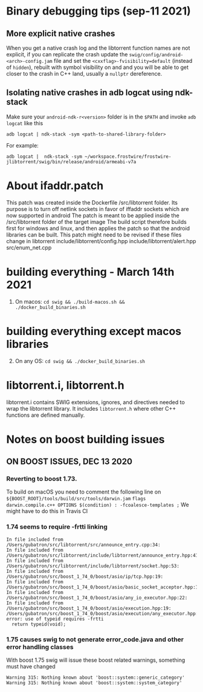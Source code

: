 # Binary debugging tips (sep-11 2021)

## More explicit native crashes
When you get a native crash log and the libtorrent function names are not explicit, if you can replicate the crash
update the `swig/config/android-<arch>-config.jam` file and set the `<cxxflag>-fvisibility=default` (instead of `hidden`),
rebuilt with symbol visibility on and and you will be able to get closer to the crash in C++ land, usually a `nullptr` dereference.

## Isolating native crashes in adb logcat using ndk-stack

Make sure your `android-ndk-r<version>` folder is in the `$PATH` and invoke `adb logcat` like this

`adb logcat | ndk-stack -sym <path-to-shared-library-folder>`

For example:

`adb logcat |  ndk-stack -sym ~/workspace.frostwire/frostwire-jlibtorrent/swig/bin/release/android/armeabi-v7a`

# About ifaddr.patch
This patch was created inside the Dockerfile /src/libtorrent folder.
Its purpose is to turn off netlink sockets in favor of iffaddr sockets which are now supported in android
The patch is meant to be applied inside the /src/libtorrent folder of the target image
The build script therefore builds first for windows and linux, and then applies the patch so that
the android libraries can be built. This patch might need to be revised if these files change in libtorrent
include/libtorrent/config.hpp
include/libtorrent/alert.hpp
src/enum_net.cpp

# building everything - March 14th 2021
1. On macos: `cd swig && ./build-macos.sh && ./docker_build_binaries.sh`

# building everything except macos libraries
2. On any OS: `cd swig && ./docker_build_binaries.sh`

# libtorrent.i, libtorrent.h

libtorrent.i contains SWIG extensions, ignores, and directives needed to wrap the libtorrent library.
It includes `libtorrent.h` where other C++ functions are defined manually.

# Notes on boost building issues

## ON BOOST ISSUES, DEC 13 2020

### Reverting to boost 1.73.
To build on macOS you need to comment the following line on `${BOOST_ROOT}/tools/build/src/tools/darwin.jam`
`flags darwin.compile.c++ OPTIONS $(condition) : -fcoalesce-templates ;`
We might have to do this in Travis CI

### 1.74 seems to require -frtti linking
```
In file included from /Users/gubatron/src/libtorrent/src/announce_entry.cpp:34:
In file included from /Users/gubatron/src/libtorrent/include/libtorrent/announce_entry.hpp:41:
In file included from /Users/gubatron/src/libtorrent/include/libtorrent/socket.hpp:53:
In file included from /Users/gubatron/src/boost_1_74_0/boost/asio/ip/tcp.hpp:19:
In file included from /Users/gubatron/src/boost_1_74_0/boost/asio/basic_socket_acceptor.hpp:19:
In file included from /Users/gubatron/src/boost_1_74_0/boost/asio/any_io_executor.hpp:22:
In file included from /Users/gubatron/src/boost_1_74_0/boost/asio/execution.hpp:19:
/Users/gubatron/src/boost_1_74_0/boost/asio/execution/any_executor.hpp:811:12: error: use of typeid requires -frtti
  return typeid(void);
```

### 1.75 causes swig to not generate error_code.java and other error handling classes

With boost 1.75 swig will issue these boost related warnings, something must have changed
```
Warning 315: Nothing known about 'boost::system::generic_category'
Warning 315: Nothing known about 'boost::system::system_category'
```

